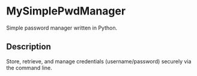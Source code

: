 # MySimplePwdManager

Simple password manager written in Python.

## Description

Store, retrieve, and manage credentials (username/password) securely via the command line.
